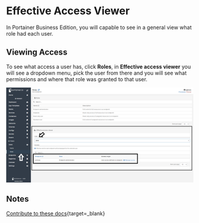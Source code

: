 # Effective Access Viewer

In Portainer Business Edition, you will capable to see in a general view what role had each user. 

## Viewing Access

To see what access a user has, click <b>Roles</b>, in <b>Effective access viewer</b> you will see a dropdown menu, pick the user from there and you will see what permissions and where that role was granted to that user.

![role](assets/roles1.png)

## Notes

[Contribute to these docs](https://github.com/portainer/portainer-docs/blob/master/contributing.md){target=_blank}